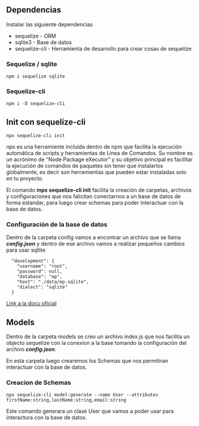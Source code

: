 #

## Dependencias

Instalar las siguiente dependencias
- sequelize - ORM
- sqlite3 - Base de datos 
- sequelize-cli - Herramienta de desarrollo para crear cosas de sequelize

### Sequelize / sqlite
```
npm i sequelize sqlite
```
### Sequelize-cli
```
npm i -D sequelize-cli
```

## Init con sequelize-cli
```
npx sequelize-cli init
```
npx es una herramiente incluída dentro de npm que facilita la ejecución automática de scripts y herramientas de Línea de Comandos.  Su nombre es un acrónimo de “Node Package eXecutor” y su objetivo principal es facilitar la ejecución de comandos de paquetes sin tener que instalarlos globalmente, es decir son herramientas que pueden estar instaladas solo en tu proyecto.

El comando **mpx sequelize-cli init** facilita la creación de carpetas, archivos y configuraciones que nos falicitan conectarnos a un base de datos de forma estandar, para luego crear schemas para poder interactuar con la base de datos.

### Configuración de la base de datos
Dentro de la carpeta config vamos a encontrar un archivo que se llama **_config.json_** y dentro de ese archivo vamos a realizar pequeños cambios para usar sqllite
```
  "development": {
    "username": "root",
    "password": null,
    "database": "ep",
    "host": "./data/ep.sqlite",
    "dialect": "sqlite"
  }
  ```

[Link a la docu oficial](https://sequelize.org/docs/v6/getting-started/)
## Models
Dentro de la carpeta models se creo un archivo index.js que nos facilita un objecto sequelize con la conexion a la base tomando la configuración del archivo **_config.json_**. 

En esta carpeta luego crearemos los Schemas que nos permitiran interactuar con la base de datos.


### Creacion de Schemas

```
npx sequelize-cli model:generate --name User --attributes firstName:string,lastName:string,email:string
```

Este comando generara un clase User que vamos a poder usar para interactura con la base de datos.

